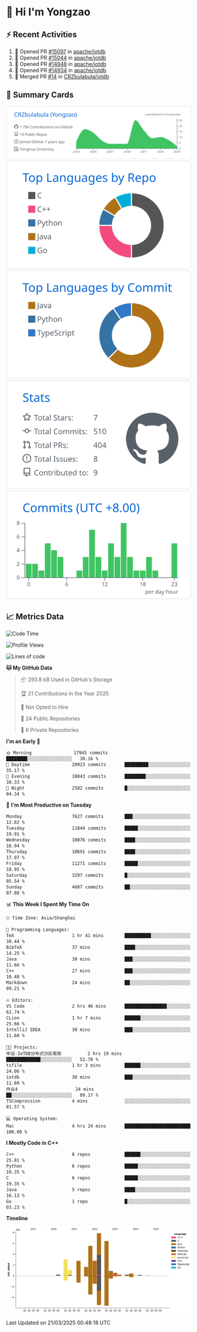 # 👋 Hi I'm Yongzao

## ⚡ Recent Activities
<!--START_SECTION:activity-->
1. 💪 Opened PR [#15097](https://github.com/apache/iotdb/pull/15097) in [apache/iotdb](https://github.com/apache/iotdb)
2. 💪 Opened PR [#15044](https://github.com/apache/iotdb/pull/15044) in [apache/iotdb](https://github.com/apache/iotdb)
3. 💪 Opened PR [#14948](https://github.com/apache/iotdb/pull/14948) in [apache/iotdb](https://github.com/apache/iotdb)
4. 💪 Opened PR [#14934](https://github.com/apache/iotdb/pull/14934) in [apache/iotdb](https://github.com/apache/iotdb)
5. 🎉 Merged PR [#14](https://github.com/CRZbulabula/iotdb/pull/14) in [CRZbulabula/iotdb](https://github.com/CRZbulabula/iotdb)
<!--END_SECTION:activity-->

## 🎑 Summary Cards

[![](https://raw.githubusercontent.com/CRZbulabula/CRZbulabula/main/profile-summary-card-output/github/0-profile-details.svg)](https://github.com/vn7n24fzkq/github-profile-summary-cards)
[![](https://raw.githubusercontent.com/CRZbulabula/CRZbulabula/main/profile-summary-card-output/github/1-repos-per-language.svg)](https://github.com/vn7n24fzkq/github-profile-summary-cards) [![](https://raw.githubusercontent.com/CRZbulabula/CRZbulabula/main/profile-summary-card-output/github/2-most-commit-language.svg)](https://github.com/vn7n24fzkq/github-profile-summary-cards)
[![](https://raw.githubusercontent.com/CRZbulabula/CRZbulabula/main/profile-summary-card-output/github/3-stats.svg)](https://github.com/vn7n24fzkq/github-profile-summary-cards) [![](https://raw.githubusercontent.com/CRZbulabula/CRZbulabula/main/profile-summary-card-output/github/4-productive-time.svg)](https://github.com/vn7n24fzkq/github-profile-summary-cards)

## 📈 Metrics Data

<!--START_SECTION:waka-->
![Code Time](http://img.shields.io/badge/Code%20Time-838%20hrs%2054%20mins-blue)

![Profile Views](http://img.shields.io/badge/Profile%20Views-1-blue)

![Lines of code](https://img.shields.io/badge/From%20Hello%20World%20I%27ve%20Written-33.5%20million%20lines%20of%20code-blue)

**🐱 My GitHub Data** 

> 📦 293.8 kB Used in GitHub's Storage 
 > 
> 🏆 21 Contributions in the Year 2025
 > 
> 🚫 Not Opted to Hire
 > 
> 📜 24 Public Repositories 
 > 
> 🔑 6 Private Repositories 
 > 
**I'm an Early 🐤** 

```text
🌞 Morning                17945 commits       ████████░░░░░░░░░░░░░░░░░   30.16 % 
🌆 Daytime                20923 commits       █████████░░░░░░░░░░░░░░░░   35.17 % 
🌃 Evening                18043 commits       ████████░░░░░░░░░░░░░░░░░   30.33 % 
🌙 Night                  2582 commits        █░░░░░░░░░░░░░░░░░░░░░░░░   04.34 % 
```
📅 **I'm Most Productive on Tuesday** 

```text
Monday                   7627 commits        ███░░░░░░░░░░░░░░░░░░░░░░   12.82 % 
Tuesday                  11844 commits       █████░░░░░░░░░░░░░░░░░░░░   19.91 % 
Wednesday                10076 commits       ████░░░░░░░░░░░░░░░░░░░░░   16.94 % 
Thursday                 10691 commits       ████░░░░░░░░░░░░░░░░░░░░░   17.97 % 
Friday                   11271 commits       █████░░░░░░░░░░░░░░░░░░░░   18.95 % 
Saturday                 3297 commits        █░░░░░░░░░░░░░░░░░░░░░░░░   05.54 % 
Sunday                   4687 commits        ██░░░░░░░░░░░░░░░░░░░░░░░   07.88 % 
```


📊 **This Week I Spent My Time On** 

```text
🕑︎ Time Zone: Asia/Shanghai

💬 Programming Languages: 
TeX                      1 hr 41 mins        ██████████░░░░░░░░░░░░░░░   38.44 % 
BibTeX                   37 mins             ████░░░░░░░░░░░░░░░░░░░░░   14.25 % 
Java                     30 mins             ███░░░░░░░░░░░░░░░░░░░░░░   11.66 % 
C++                      27 mins             ███░░░░░░░░░░░░░░░░░░░░░░   10.48 % 
Markdown                 24 mins             ██░░░░░░░░░░░░░░░░░░░░░░░   09.21 % 

🔥 Editors: 
VS Code                  2 hrs 46 mins       ████████████████░░░░░░░░░   62.74 % 
CLion                    1 hr 7 mins         ██████░░░░░░░░░░░░░░░░░░░   25.66 % 
IntelliJ IDEA            30 mins             ███░░░░░░░░░░░░░░░░░░░░░░   11.60 % 

🐱‍💻 Projects: 
毕设-IoTDB分布式分区框架          2 hrs 19 mins       █████████████░░░░░░░░░░░░   52.70 % 
tsfile                   1 hr 3 mins         ██████░░░░░░░░░░░░░░░░░░░   24.06 % 
iotdb                    30 mins             ███░░░░░░░░░░░░░░░░░░░░░░   11.60 % 
作业4                      24 mins             ██░░░░░░░░░░░░░░░░░░░░░░░   09.17 % 
TSCompression            4 mins              ░░░░░░░░░░░░░░░░░░░░░░░░░   01.57 % 

💻 Operating System: 
Mac                      4 hrs 24 mins       █████████████████████████   100.00 % 
```

**I Mostly Code in C++** 

```text
C++                      8 repos             ██████░░░░░░░░░░░░░░░░░░░   25.81 % 
Python                   6 repos             █████░░░░░░░░░░░░░░░░░░░░   19.35 % 
C                        6 repos             █████░░░░░░░░░░░░░░░░░░░░   19.35 % 
Java                     5 repos             ████░░░░░░░░░░░░░░░░░░░░░   16.13 % 
Go                       1 repo              █░░░░░░░░░░░░░░░░░░░░░░░░   03.23 % 
```



**Timeline**

![Lines of Code chart](https://raw.githubusercontent.com/CRZbulabula/CRZbulabula/main/assets/bar_graph.png)


 Last Updated on 21/03/2025 00:48:18 UTC
<!--END_SECTION:waka-->

